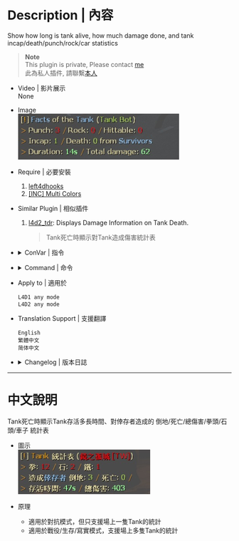 # Description | 內容
Show how long is tank alive, how much damage done, and tank incap/death/punch/rock/car statistics

> __Note__ <br/>
This plugin is private, Please contact [me](https://github.com/fbef0102/Game-Private_Plugin#私人插件列表-private-plugins-list)<br/>
此為私人插件, 請聯繫[本人](https://github.com/fbef0102/Game-Private_Plugin#私人插件列表-private-plugins-list)

* Video | 影片展示
<br/>None

* Image
	<br/>![l4d_tank_count_1](image/l4d_tank_count_1.jpg)

* Require | 必要安裝
	1. [left4dhooks](https://forums.alliedmods.net/showthread.php?t=321696)
	2. [[INC] Multi Colors](https://github.com/fbef0102/L4D1_2-Plugins/releases/tag/Multi-Colors)

* Similar Plugin | 相似插件
	1. [l4d2_tdr](https://github.com/fbef0102/Game-Private_Plugin/tree/main/l4d2_tdr): Displays Damage Information on Tank Death.
		> Tank死亡時顯示對Tank造成傷害統計表

* <details><summary>ConVar | 指令</summary>

	None
</details>

* <details><summary>Command | 命令</summary>

	None
</details>

* Apply to | 適用於
	```
	L4D1 any mode
	L4D2 any mode
	```

* Translation Support | 支援翻譯
	```
	English
	繁體中文
	简体中文
	```

* <details><summary>Changelog | 版本日誌</summary>

	* v1.4 (2023-4-27)
		* Translation Support
		* Support Versus mode (only 1 tank alive)

	* v1.3
	    * More accurate damage done to tank
	    * Initial Release
</details>

- - - -
# 中文說明
Tank死亡時顯示Tank存活多長時間、對倖存者造成的 倒地/死亡/總傷害/拳頭/石頭/車子 統計表

* 圖示
	<br/>![l4d_tank_count_1_zho](image/zho/l4d_tank_count_1_zho.jpg)

* 原理
	* 適用於對抗模式，但只支援場上一隻Tank的統計
	* 適用於戰役/生存/寫實模式，支援場上多隻Tank的統計
